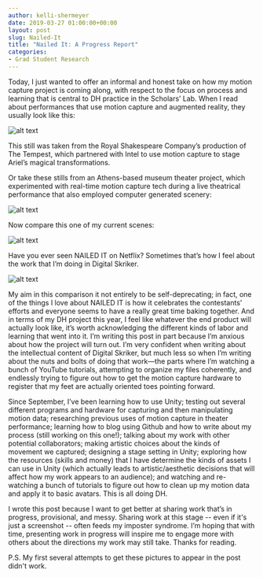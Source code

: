 ```yaml
---
author: kelli-shermeyer
date: 2019-03-27 01:00:00+00:00
layout: post
slug: Nailed-It
title: "Nailed It: A Progress Report"
categories:
- Grad Student Research
---
```

Today, I just wanted to offer an informal and honest take on how my motion capture project is coming along, with respect to the focus on process and learning that is central to DH practice in the Scholars’ Lab. When I read about performances that use motion capture and augmented reality, they usually look like this:


![alt text](https://iqglobal.intel.com/in/wp-content/uploads/sites/13/2017/03/intel-the-tempest-8-edit-980x6530-IN-EN-980x653.jpg)


This still was taken from the Royal Shakespeare Company’s production of The Tempest, which partnered with Intel to use motion capture to stage Ariel’s magical transformations. 

Or take these stills from an Athens-based museum theater project, which experimented with real-time motion capture tech during a live theatrical performance that also employed computer generated scenery:


![alt text](https://www.researchgate.net/profile/Dimitrios_Christopoulos/publication/232620431/figure/fig5/AS:300380727595012@1448627754443/Actual-show-photos-of-the-motion-captured-controlled-avatar-interacting-with-the-actors.png)


Now compare this one of my current scenes: 


![alt text](/assets/post-media/DS-5-1.png)


Have you ever seen NAILED IT on Netflix? Sometimes that’s how I feel about the work that I’m doing in Digital Skriker.


![alt text](https://media.popculture.com/2018/07/nailed-it-erin-crocker-gingerbread-house-20040045.jpeg)


My aim in this comparison it not entirely to be self-deprecating; in fact, one of the things I love about NAILED IT is how it celebrates the contestants’ efforts and everyone seems to have a really great time baking together. And in terms of my DH project this year, I feel like whatever the end product will actually look like, it’s worth acknowledging the different kinds of labor and learning that went into it. I’m writing this post in part because I’m anxious about how the project will turn out. I’m very confident when writing about the intellectual content of Digital Skriker, but much less so when I’m writing about the nuts and bolts of doing that work—the parts where I’m watching a bunch of YouTube tutorials, attempting to organize my files coherently, and endlessly trying to figure out how to get the motion capture hardware to register that my feet are actually oriented toes pointing forward. 

Since September, I’ve been learning how to use Unity; testing out several different programs and hardware for capturing and then manipulating motion data; researching previous uses of motion capture in theater performance; learning how to blog using Github and how to write about my process (still working on this one!); talking about my work with other potential collaborators; making artistic choices about the kinds of movement we captured; designing a stage setting in Unity; exploring how the resources (skills and money) that I have determine the kinds of assets I can use in Unity (which actually leads to artistic/aesthetic decisions that will affect how my work appears to an audience); and watching and re-watching a bunch of tutorials to figure out how to clean up my motion data and apply it to basic avatars. This is all doing DH. 

I wrote this post because I want to get better at sharing work that’s in progress, provisional, and messy. Sharing work at this stage -- even if it's just a screenshot -- often feeds my imposter syndrome. I’m hoping that with time, presenting work in progress will inspire me to engage more with others about the directions my work may still take. Thanks for reading.

P.S. My first several attempts to get these pictures to appear in the post didn't work. 
